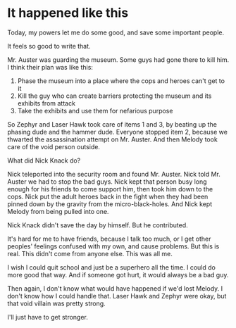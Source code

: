 <!-- TITLE: On Purpose -->
<!-- SUBTITLE: a second visit to the museum as a superhero -->

# It happened like this
Today, my powers let me do some good, and save some important people.

It feels so good to write that.

Mr. Auster was guarding the museum. Some guys had gone there to kill him. I think their plan was like this:

1. Phase the museum into a place where the cops and heroes can't get to it
2. Kill the guy who can create barriers protecting the museum and its exhibits from attack
3. Take the exhibits and use them for nefarious purpose

So Zephyr and Laser Hawk took care of items 1 and 3, by beating up the phasing dude and the hammer dude. Everyone stopped item 2, because we thwarted the assassination attempt on Mr. Auster. And then Melody took care of the void person outside.

What did Nick Knack do?

Nick teleported into the security room and found Mr. Auster. Nick told Mr. Auster we had to stop the bad guys. Nick kept that person busy long enough for his friends to come support him, then took him down to the cops. Nick put the adult heroes back in the fight when they had been pinned down by the gravity from the micro-black-holes. And Nick kept Melody from being pulled into one.

Nick Knack didn't save the day by himself. But he contributed.

It's hard for me to have friends, because I talk too much, or I get other peoples' feelings confused with my own, and cause problems. But this is real. This didn't come from anyone else. This was all me.

I wish I could quit school and just be a superhero all the time. I could do more good that way. And if someone got hurt, it would always be a bad guy.

Then again, I don't know what would have happened if we'd lost Melody. I don't know how I could handle that. Laser Hawk and Zephyr were okay, but that void villain was pretty strong.

I'll just have to get stronger.